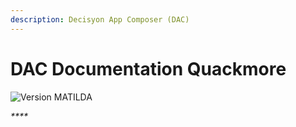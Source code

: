 ```yaml
---
description: Decisyon App Composer (DAC)
---
```


# DAC Documentation Quackmore

![Version MATILDA](.gitbook/assets/dac_manual.jpg)

_\*\*\*\*_

